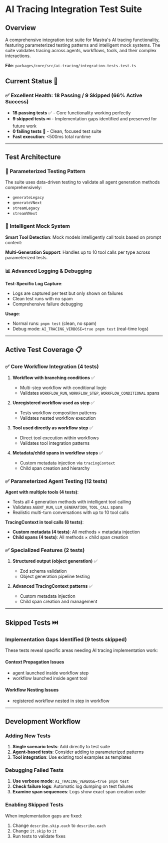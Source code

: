 # AI Tracing Integration Test Suite

## **Overview**

A comprehensive integration test suite for Mastra's AI tracing functionality, featuring parameterized testing patterns and intelligent mock systems. The suite validates tracing across agents, workflows, tools, and their complex interactions.

**File**: `packages/core/src/ai-tracing/integration-tests.test.ts`

## **Current Status** 🎯

### **✅ Excellent Health: 18 Passing / 9 Skipped (66% Active Success)**

- **18 passing tests** ✅ - Core functionality working perfectly
- **9 skipped tests** ⏭️ - Implementation gaps identified and preserved for future work
- **0 failing tests** 🎯 - Clean, focused test suite
- **Fast execution**: <500ms total runtime

---

## **Test Architecture**

### **🔄 Parameterized Testing Pattern**

The suite uses data-driven testing to validate all agent generation methods comprehensively:

- `generateLegacy`
- `generateVNext`
- `streamLegacy`
- `streamVNext`

### **🧠 Intelligent Mock System**

**Smart Tool Detection**: Mock models intelligently call tools based on prompt content:

**Multi-Generation Support**: Handles up to 10 tool calls per type across parameterized tests.

### **📊 Advanced Logging & Debugging**

**Test-Specific Log Capture**:

- Logs are captured per test but only shown on failures
- Clean test runs with no spam
- Comprehensive failure debugging

**Usage**:

- Normal runs: `pnpm test` (clean, no spam)
- Debug mode: `AI_TRACING_VERBOSE=true pnpm test` (real-time logs)

---

## **Active Test Coverage** 📋

### **✅ Core Workflow Integration (4 tests)**

1. **Workflow with branching conditions** ✅
   - Multi-step workflow with conditional logic
   - Validates `WORKFLOW_RUN`, `WORKFLOW_STEP`, `WORKFLOW_CONDITIONAL` spans

2. **Unregistered workflow used as step** ✅
   - Tests workflow composition patterns
   - Validates nested workflow execution

3. **Tool used directly as workflow step** ✅
   - Direct tool execution within workflows
   - Validates tool integration patterns

4. **Metadata/child spans in workflow steps** ✅
   - Custom metadata injection via `tracingContext`
   - Child span creation and hierarchy

### **✅ Parameterized Agent Testing (12 tests)**

**Agent with multiple tools (4 tests)**:

- Tests all 4 generation methods with intelligent tool calling
- Validates `AGENT_RUN`, `LLM_GENERATION`, `TOOL_CALL` spans
- Realistic multi-turn conversations with up to 10 tool calls

**TracingContext in tool calls (8 tests)**:

- **Custom metadata (4 tests)**: All methods × metadata injection
- **Child spans (4 tests)**: All methods × child span creation

### **✅ Specialized Features (2 tests)**

1. **Structured output (object generation)** ✅
   - Zod schema validation
   - Object generation pipeline testing

2. **Advanced TracingContext patterns** ✅
   - Custom metadata injection
   - Child span creation and management

---

## **Skipped Tests** ⏭️

### **Implementation Gaps Identified (9 tests skipped)**

These tests reveal specific areas needing AI tracing implementation work:

#### **Context Propagation Issues**

- agent launched inside workflow step
- workflow launched inside agent tool

#### **Workflow Nesting Issues**

- registered workflow nested in step in workflow

---

## **Development Workflow**

### **Adding New Tests**

1. **Single scenario tests**: Add directly to test suite
2. **Agent-based tests**: Consider adding to parameterized patterns
3. **Tool integration**: Use existing tool examples as templates

### **Debugging Failed Tests**

1. **Use verbose mode**: `AI_TRACING_VERBOSE=true pnpm test`
2. **Check failure logs**: Automatic log dumping on test failures
3. **Examine span sequences**: Logs show exact span creation order

### **Enabling Skipped Tests**

When implementation gaps are fixed:

1. Change `describe.skip.each` to `describe.each`
2. Change `it.skip` to `it`
3. Run tests to validate fixes
